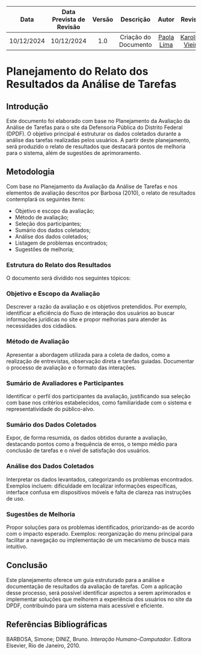 |    Data    | Data Prevista de Revisão | Versão |      Descrição       |                    Autor                    | Revisor |
| :--------: | :----------------------: | :----: | :------------------: | :-----------------------------------------: | :-----: |
| 10/12/2024 |        10/12/2024        |  1.0   | Criação do Documento | [Paola Lima](https://github.com/paolaalim) |    [Karolina Vieira](https://github.com/Karolina91)     |

# **Planejamento do Relato dos Resultados da Análise de Tarefas**

## Introdução
Este documento foi elaborado com base no Planejamento da Avaliação da Análise de Tarefas para o site da Defensoria Pública do Distrito Federal (DPDF). O objetivo principal é estruturar os dados coletados durante a análise das tarefas realizadas pelos usuários. A partir deste planejamento, será produzido o relato de resultados que destacará pontos de melhoria para o sistema, além de sugestões de aprimoramento.

## Metodologia
Com base no Planejamento da Avaliação da Análise de Tarefas e nos elementos de avaliação descritos por Barbosa (2010), o relato de resultados contemplará os seguintes itens:

- Objetivo e escopo da avaliação;
- Método de avaliação;
- Seleção dos participantes;
- Sumário dos dados coletados;
- Análise dos dados coletados;
- Listagem de problemas encontrados;
- Sugestões de melhoria;

### Estrutura do Relato dos Resultados
O documento será dividido nos seguintes tópicos:

### Objetivo e Escopo da Avaliação
Descrever a razão da avaliação e os objetivos pretendidos. Por exemplo, identificar a eficiência do fluxo de interação dos usuários ao buscar informações jurídicas no site e propor melhorias para atender às necessidades dos cidadãos.

### Método de Avaliação
Apresentar a abordagem utilizada para a coleta de dados, como a realização de entrevistas, observação direta e tarefas guiadas. Documentar o processo de avaliação e o formato das interações.

### Sumário de Avaliadores e Participantes
Identificar o perfil dos participantes da avaliação, justificando sua seleção com base nos critérios estabelecidos, como familiaridade com o sistema e representatividade do público-alvo.

### Sumário dos Dados Coletados
Expor, de forma resumida, os dados obtidos durante a avaliação, destacando pontos como a frequência de erros, o tempo médio para conclusão de tarefas e o nível de satisfação dos usuários.

### Análise dos Dados Coletados
Interpretar os dados levantados, categorizando os problemas encontrados. Exemplos incluem: dificuldade em localizar informações específicas, interface confusa em dispositivos móveis e falta de clareza nas instruções de uso.

### Sugestões de Melhoria
Propor soluções para os problemas identificados, priorizando-as de acordo com o impacto esperado. Exemplos: reorganização do menu principal para facilitar a navegação ou implementação de um mecanismo de busca mais intuitivo.

## Conclusão
Este planejamento oferece um guia estruturado para a análise e documentação de resultados da avaliação de tarefas. Com a aplicação desse processo, será possível identificar aspectos a serem aprimorados e implementar soluções que melhorem a experiência dos usuários no site da DPDF, contribuindo para um sistema mais acessível e eficiente.

## Referências Bibliográficas
BARBOSA, Simone; DINIZ, Bruno. *Interação Humano-Computador*. Editora Elsevier, Rio de Janeiro, 2010.
